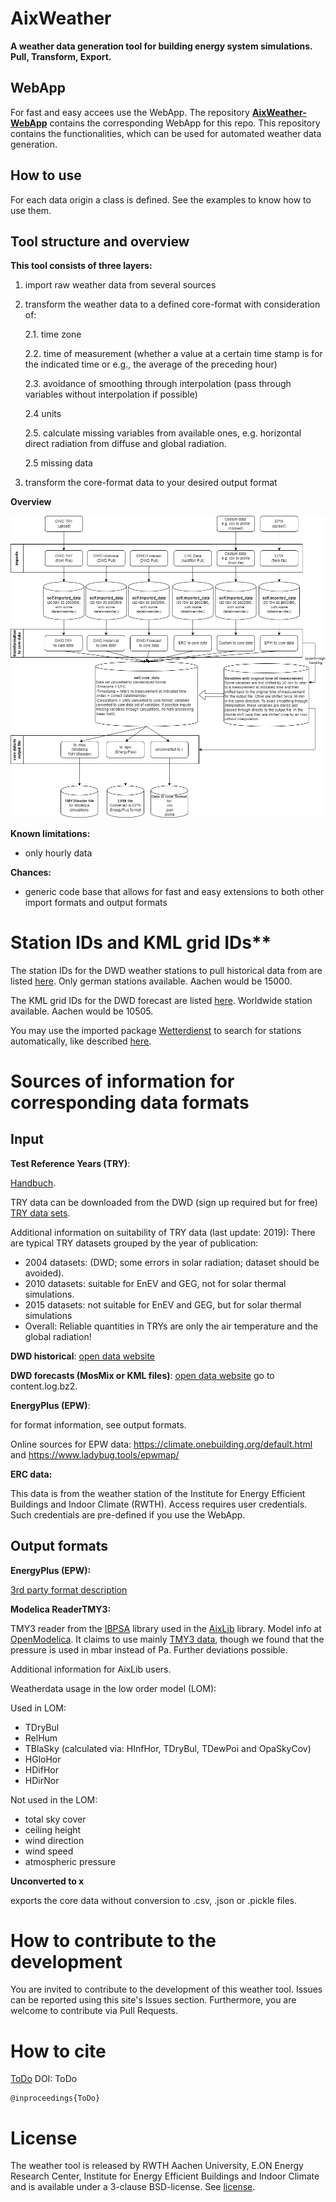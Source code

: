 # AixWeather
**A weather data generation tool for building energy system simulations. Pull, Transform, Export.**

## WebApp

For fast and easy accees use the WebApp.
The repository **[AixWeather-WebApp](https://github.com/RWTH-EBC/AixWeather-WebApp)** contains the corresponding WebApp for this repo.
This repository contains the functionalities, which can be used for automated weather data generation. 

## How to use
For each data origin a class is defined. See the examples to know how to use them.  

## Tool structure and overview
**This tool consists of three layers:**

1. import raw weather data from several sources

2. transform the weather data to a defined core-format with consideration of:

    2.1. time zone

    2.2. time of measurement (whether a value at a certain time stamp is for the indicated time or e.g., the average of the preceding hour)

    2.3. avoidance of smoothing through interpolation (pass through variables without interpolation if possible)

    2.4 units

    2.5. calculate missing variables from available ones, e.g. horizontal direct radiation from diffuse and global radiation. 

    2.5 missing data

3. transform the core-format data to your desired output format

**Overview**

![Weather Data Tool Diagram](docs/Overview_WeatherTool.drawio.png)

**Known limitations:**
- only hourly data

**Chances:**
- generic code base that allows for fast and easy extensions to both other import formats and output formats


# Station IDs and KML grid IDs**

The station IDs for the DWD weather stations to pull historical data from are listed [here](https://www.dwd.de/DE/leistungen/klimadatendeutschland/statliste/statlex_rich.txt;jsessionid=68E14BA255FE50BDC4AD9FF4F835895F.live31092?view=nasPublication&nn=16102). Only german stations available. Aachen would be 15000.

The KML grid IDs for the DWD forecast are listed [here](https://www.dwd.de/DE/leistungen/met_verfahren_mosmix/mosmix_stationskatalog.cfg?view=nasPublication&nn=16102). Worldwide station available. Aachen would be 10505.

You may use the imported package [Wetterdienst](https://github.com/earthobservations/wetterdienst) to search for stations automatically, like described [here](https://bookdown.org/brry/rdwd/station-selection.html).


# Sources of information for corresponding data formats

## Input

**Test Reference Years (TRY)**: 

[Handbuch](https://www.bbsr.bund.de/BBSR/DE/forschung/programme/zb/Auftragsforschung/5EnergieKlimaBauen/2013/testreferenzjahre/try-handbuch.pdf). 

TRY data can be downloaded from the DWD (sign up required but for free) [TRY data sets](https://www.bbsr.bund.de/BBSR/DE/forschung/programme/zb/Auftragsforschung/5EnergieKlimaBauen/2013/testreferenzjahre/01-start.html;jsessionid=5D9912D230EB887C1F831671303A8A0F.live21304?nn=2544408&pos=2). 

Additional information on suitability of TRY data (last update: 2019):
There are typical TRY datasets grouped by the year of publication:
- 2004 datasets: (DWD; some errors in solar radiation; dataset should be avoided).
- 2010 datasets: suitable for EnEV and GEG, not for solar thermal simulations.
- 2015 datasets: not suitable for EnEV and GEG, but for solar thermal simulations
- Overall: Reliable quantities in TRYs are only the air temperature
and the global radiation!


**DWD historical**: [open data website](https://opendata.dwd.de/climate_environment/CDC/observations_germany/climate/)

**DWD forecasts (MosMix or KML files)**: [open data website](https://opendata.dwd.de/climate_environment/CDC/observations_germany/climate/) go to content.log.bz2.

**EnergyPlus (EPW)**: 

for format information, see output formats. 

Online sources for EPW data: https://climate.onebuilding.org/default.html and https://www.ladybug.tools/epwmap/

**ERC data:**

This data is from the weather station of the Institute for Energy Efficient Buildings and Indoor Climate (RWTH). Access requires user credentials. Such credentials are pre-defined if you use the WebApp.

## Output formats

**EnergyPlus (EPW):**

[3rd party format description](https://designbuilder.co.uk/cahelp/Content/EnergyPlusWeatherFileFormat.htm)

**Modelica ReaderTMY3:**

TMY3 reader from the [IBPSA](https://github.com/ibpsa/modelica-ibpsa) library used in the [AixLib](https://github.com/RWTH-EBC/AixLib) library. Model info at [OpenModelica](https://build.openmodelica.org/Documentation/Buildings.BoundaryConditions.WeatherData.ReaderTMY3.html).
It claims to use mainly [TMY3 data](https://www.nrel.gov/docs/fy08osti/43156.pdf), though we found that the pressure is used in mbar instead of Pa. Further deviations possible.

Additional information for AixLib users.

Weatherdata usage in the low order model (LOM):

Used in LOM:
- TDryBul
- RelHum
- TBlaSky (calculated via: HInfHor, TDryBul, TDewPoi and OpaSkyCov)
- HGloHor
- HDifHor
- HDirNor

Not used in the LOM:
- total sky cover
- ceiling height
- wind direction
- wind speed
- atmospheric pressure

**Unconverted to x**

exports the core data without conversion to .csv, .json or .pickle files.

# How to contribute to the development

You are invited to contribute to the development of this weather tool.
Issues can be reported using this site's Issues section.
Furthermore, you are welcome to contribute via Pull Requests.

# How to cite

[ToDo]()
DOI:  ToDo  

```
@inproceedings{ToDo}
```

# License

The weather tool is released by RWTH Aachen University, E.ON Energy Research Center, Institute for Energy Efficient Buildings and Indoor Climate and is available under a 3-clause BSD-license.
See [license](LICENSE).
